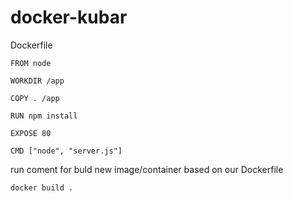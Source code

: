 # docker-kubar

Dockerfile
```
FROM node

WORKDIR /app

COPY . /app

RUN npm install

EXPOSE 80

CMD ["node", "server.js"]

```
run coment for buld new image/container based on our Dockerfile

```
docker build .

```